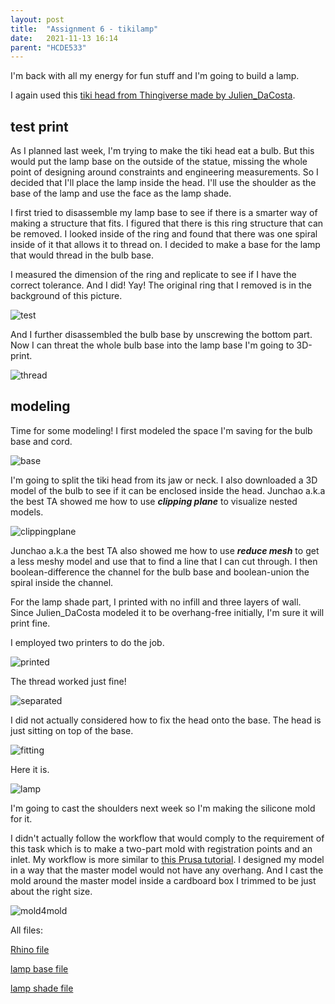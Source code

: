 ```yaml
---
layout: post
title:  "Assignment 6 - tikilamp"
date:   2021-11-13 16:14
parent: "HCDE533"
---
```

I'm back with all my energy for fun stuff and I'm going to build a lamp.

I again used this [tiki head from Thingiverse made by Julien_DaCosta](https://www.thingiverse.com/thing:2493386). 

## test print

As I planned last week, I'm trying to make the tiki head eat a bulb. But this would put the lamp base on the outside of the statue, missing the whole point of designing around constraints and engineering measurements. So I decided that I'll place the lamp inside the head. I'll use the shoulder as the base of the lamp and use the face as the lamp shade.

I first tried to disassemble my lamp base to see if there is a smarter way of making a structure that fits. I figured that there is this ring structure that can be removed. I looked inside of the ring and found that there was one spiral inside of it that allows it to thread on. I decided to make a base for the lamp that would thread in the bulb base.

I measured the dimension of the ring and replicate to see if I have the correct tolerance. And I did! Yay! The original ring that I removed is in the background of this picture.

![test](../../../../../files/533_6/IMG_2149.JPG)

And I further disassembled the bulb base by unscrewing the bottom part. Now I can threat the whole bulb base into the lamp base I'm going to 3D-print.

![thread](../../../../../files/533_6/IMG_2150.JPG)


## modeling

Time for some modeling! I first modeled the space I'm saving for the bulb base and cord.

![base](../../../../../files/533_6/base.JPEG)

I'm going to split the tiki head from its jaw or neck. I also downloaded a 3D model of the bulb to see if it can be enclosed inside the head. Junchao a.k.a the best TA showed me how to use ***clipping plane*** to visualize nested models.

![clippingplane](../../../../../files/533_6/clippingplane.JPEG)

Junchao a.k.a the best TA also showed me how to use ***reduce mesh*** to get a less meshy model and use that to find a line that I can cut through. I then boolean-difference the channel for the bulb base and boolean-union the spiral inside the channel.

For the lamp shade part, I printed with no infill and three layers of wall. Since Julien_DaCosta modeled it to be overhang-free initially, I'm sure it will print fine.

I employed two printers to do the job.

![printed](../../../../../files/533_6/IMG_2160.JPG)

The thread worked just fine!

![separated](../../../../../files/533_6/IMG_2161.JPG)

I did not actually considered how to fix the head onto the base. The head is just sitting on top of the base.

![fitting](../../../../../files/533_6/IMG_2163.JPG)

Here it is.

![lamp](../../../../../files/533_6/IMG_2162.JPG)

I'm going to cast the shoulders next week so I'm making the silicone mold for it.

I didn't actually follow the workflow that would comply to the requirement of this task which is to make a two-part mold with registration points and an inlet. My workflow is more similar to [this Prusa tutorial](https://blog.prusa3d.com/the-beginners-guide-to-mold-making-and-casting_31561/). I designed my model in a way that the master model would not have any overhang. And I cast the mold around the master model inside a cardboard box I trimmed to be just about the right size.

![mold4mold](../../../../../files/533_6/IMG_2164.JPG)
 

All files:

[Rhino file](../../../../../files/533_6/assignment6.3dm)

[lamp base file](../../../../../files/533_6/tiki_test.stl)

[lamp shade file](../../../../../files/533_6/tiki_top.stl)

